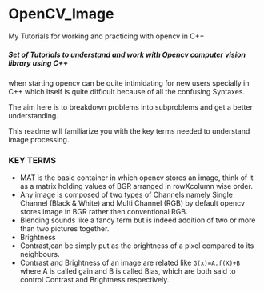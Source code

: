 # OpenCV_Image
My Tutorials for working and practicing with opencv in C++
##### Set of Tutorials to understand and work with Opencv computer vision library using C++
when starting opencv can be quite intimidating for new users specially in C++ which itself is quite difficult because of all the confusing Syntaxes.

The aim here is to breakdown problems into subproblems and get a better understanding.

This readme will familiarize you with the key terms needed to understand image processing.

### KEY TERMS
- MAT is the basic container in which opencv stores an image, think of it as a matrix holding values of BGR arranged in rowXcolumn wise order.
- Any image is composed of two types of Channels namely Single Channel (Black & White) and Multi Channel (RGB) by default opencv stores image in BGR rather then   conventional RGB.
- Blending sounds like a fancy term but is indeed addition of two or more than two pictures together.  
- Brightness 
- Contrast,can be simply put as the brightness of a pixel compared to its neighbours.
- Contrast and Brightness of an image are related like `G(x)=A.f(X)+B` where A is called gain and B is called Bias, which are both said to control Contrast and Brightness respectively.
